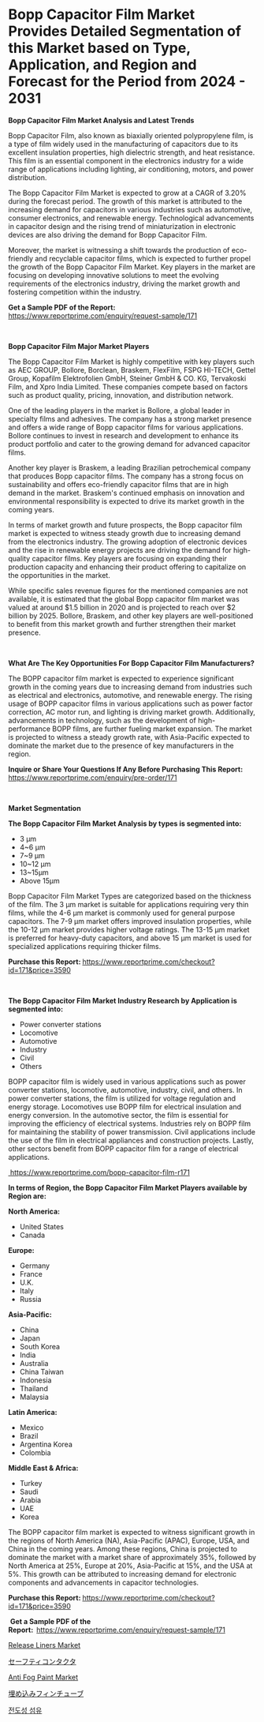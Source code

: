 <p><h1>Bopp Capacitor Film Market Provides Detailed Segmentation of this Market based on Type, Application, and Region and Forecast for the Period from 2024 - 2031</h1></p><p><strong>Bopp Capacitor Film Market Analysis and Latest Trends</strong></p>
<p><p>Bopp Capacitor Film, also known as biaxially oriented polypropylene film, is a type of film widely used in the manufacturing of capacitors due to its excellent insulation properties, high dielectric strength, and heat resistance. This film is an essential component in the electronics industry for a wide range of applications including lighting, air conditioning, motors, and power distribution.</p><p>The Bopp Capacitor Film Market is expected to grow at a CAGR of 3.20% during the forecast period. The growth of this market is attributed to the increasing demand for capacitors in various industries such as automotive, consumer electronics, and renewable energy. Technological advancements in capacitor design and the rising trend of miniaturization in electronic devices are also driving the demand for Bopp Capacitor Film.</p><p>Moreover, the market is witnessing a shift towards the production of eco-friendly and recyclable capacitor films, which is expected to further propel the growth of the Bopp Capacitor Film Market. Key players in the market are focusing on developing innovative solutions to meet the evolving requirements of the electronics industry, driving the market growth and fostering competition within the industry.</p></p>
<p><strong>Get a Sample PDF of the Report:&nbsp;</strong> <a href="https://www.reportprime.com/enquiry/request-sample/171">https://www.reportprime.com/enquiry/request-sample/171</a></p>
<p>&nbsp;</p>
<p><strong>Bopp Capacitor Film Major Market Players</strong></p>
<p><p>The Bopp Capacitor Film Market is highly competitive with key players such as AEC GROUP, Bollore, Borclean, Braskem, FlexFilm, FSPG HI-TECH, Gettel Group, Kopafilm Elektrofolien GmbH, Steiner GmbH & CO. KG, Tervakoski Film, and Xpro India Limited. These companies compete based on factors such as product quality, pricing, innovation, and distribution network.</p><p>One of the leading players in the market is Bollore, a global leader in specialty films and adhesives. The company has a strong market presence and offers a wide range of Bopp capacitor films for various applications. Bollore continues to invest in research and development to enhance its product portfolio and cater to the growing demand for advanced capacitor films.</p><p>Another key player is Braskem, a leading Brazilian petrochemical company that produces Bopp capacitor films. The company has a strong focus on sustainability and offers eco-friendly capacitor films that are in high demand in the market. Braskem's continued emphasis on innovation and environmental responsibility is expected to drive its market growth in the coming years.</p><p>In terms of market growth and future prospects, the Bopp capacitor film market is expected to witness steady growth due to increasing demand from the electronics industry. The growing adoption of electronic devices and the rise in renewable energy projects are driving the demand for high-quality capacitor films. Key players are focusing on expanding their production capacity and enhancing their product offering to capitalize on the opportunities in the market.</p><p>While specific sales revenue figures for the mentioned companies are not available, it is estimated that the global Bopp capacitor film market was valued at around $1.5 billion in 2020 and is projected to reach over $2 billion by 2025. Bollore, Braskem, and other key players are well-positioned to benefit from this market growth and further strengthen their market presence.</p></p>
<p>&nbsp;</p>
<p><strong>What Are The Key Opportunities For Bopp Capacitor Film Manufacturers?</strong></p>
<p><p>The BOPP capacitor film market is expected to experience significant growth in the coming years due to increasing demand from industries such as electrical and electronics, automotive, and renewable energy. The rising usage of BOPP capacitor films in various applications such as power factor correction, AC motor run, and lighting is driving market growth. Additionally, advancements in technology, such as the development of high-performance BOPP films, are further fueling market expansion. The market is projected to witness a steady growth rate, with Asia-Pacific expected to dominate the market due to the presence of key manufacturers in the region.</p></p>
<p><strong>Inquire or Share Your Questions If Any Before Purchasing This Report:</strong> <a href="https://www.reportprime.com/enquiry/pre-order/171">https://www.reportprime.com/enquiry/pre-order/171</a></p>
<p>&nbsp;</p>
<p><strong>Market Segmentation</strong></p>
<p><strong>The Bopp Capacitor Film Market Analysis by types is segmented into:</strong></p>
<p><ul><li>3 µm</li><li>4~6 µm</li><li>7~9 µm</li><li>10~12 µm</li><li>13~15µm</li><li>Above 15µm</li></ul></p>
<p><p>Bopp Capacitor Film Market Types are categorized based on the thickness of the film. The 3 µm market is suitable for applications requiring very thin films, while the 4-6 µm market is commonly used for general purpose capacitors. The 7-9 µm market offers improved insulation properties, while the 10-12 µm market provides higher voltage ratings. The 13-15 µm market is preferred for heavy-duty capacitors, and above 15 µm market is used for specialized applications requiring thicker films.</p></p>
<p><strong>Purchase this Report:&nbsp;</strong><a href="https://www.reportprime.com/checkout?id=171&price=3590">https://www.reportprime.com/checkout?id=171&price=3590</a></p>
<p>&nbsp;</p>
<p><strong>The Bopp Capacitor Film Market Industry Research by Application is segmented into:</strong></p>
<p><ul><li>Power converter stations</li><li>Locomotive</li><li>Automotive</li><li>Industry</li><li>Civil</li><li>Others</li></ul></p>
<p><p>BOPP capacitor film is widely used in various applications such as power converter stations, locomotive, automotive, industry, civil, and others. In power converter stations, the film is utilized for voltage regulation and energy storage. Locomotives use BOPP film for electrical insulation and energy conversion. In the automotive sector, the film is essential for improving the efficiency of electrical systems. Industries rely on BOPP film for maintaining the stability of power transmission. Civil applications include the use of the film in electrical appliances and construction projects. Lastly, other sectors benefit from BOPP capacitor film for a range of electrical applications.</p></p>
<p><a href="https://www.reportprime.com/bopp-capacitor-film-r171">&nbsp;https://www.reportprime.com/bopp-capacitor-film-r171</a></p>
<p><strong>In terms of Region, the Bopp Capacitor Film Market Players available by Region are:</strong></p>
<p>
    <p> <strong> North America: </strong>
        <ul>
            <li>United States</li>
            <li>Canada</li>
        </ul>
        </p> 
    <p> <strong> Europe: </strong>
        <ul>
            <li>Germany</li>
            <li>France</li>
            <li>U.K.</li>
            <li>Italy</li>
            <li>Russia</li>
        </ul>
        </p> 
    <p> <strong> Asia-Pacific: </strong>
        <ul>
            <li>China</li>
            <li>Japan</li>
            <li>South Korea</li>
            <li>India</li>
            <li>Australia</li>
            <li>China Taiwan</li>
            <li>Indonesia</li>
            <li>Thailand</li>
            <li>Malaysia</li>
        </ul>
        </p> 
    <p> <strong> Latin America: </strong>
        <ul>
            <li>Mexico</li>
            <li>Brazil</li>
            <li>Argentina Korea</li>
            <li>Colombia</li>
        </ul>
        </p> 
    <p> <strong> Middle East & Africa: </strong>
        <ul>
            <li>Turkey</li>
            <li>Saudi</li>
            <li>Arabia</li>
            <li>UAE</li>
            <li>Korea</li>
        </ul>
    </p>
    </p>
<p><p>The BOPP capacitor film market is expected to witness significant growth in the regions of North America (NA), Asia-Pacific (APAC), Europe, USA, and China in the coming years. Among these regions, China is projected to dominate the market with a market share of approximately 35%, followed by North America at 25%, Europe at 20%, Asia-Pacific at 15%, and the USA at 5%. This growth can be attributed to increasing demand for electronic components and advancements in capacitor technologies.</p></p>
<p><strong>Purchase this Report: </strong><a href="https://www.reportprime.com/checkout?id=171&price=3590">https://www.reportprime.com/checkout?id=171&price=3590</a></p>
<p>&nbsp;<strong>Get a Sample PDF of the Report:&nbsp;&nbsp;</strong><a href="https://www.reportprime.com/enquiry/request-sample/171">https://www.reportprime.com/enquiry/request-sample/171</a></p>
<p><strong></strong></p>
<p><p><a href="https://github.com/RosemarieLeffler2023/Market-Research-Report-List-1/blob/main/release-liners-market.md">Release Liners Market</a></p><p><a href="https://github.com/JerelSchulit20231/Market-Research-Report-List-1/blob/main/955804069828.md">セーフティコンタクタ</a></p><p><a href="https://github.com/susanjprice2023/Market-Research-Report-List-1/blob/main/anti-fog-paint-market.md">Anti Fog Paint Market</a></p><p><a href="https://github.com/NovaStamm2023/Market-Research-Report-List-1/blob/main/205132269827.md">埋め込みフィンチューブ</a></p><p><a href="https://github.com/durgin521/Market-Research-Report-List-1/blob/main/331913967336.md">전도성 섬유</a></p></p>
